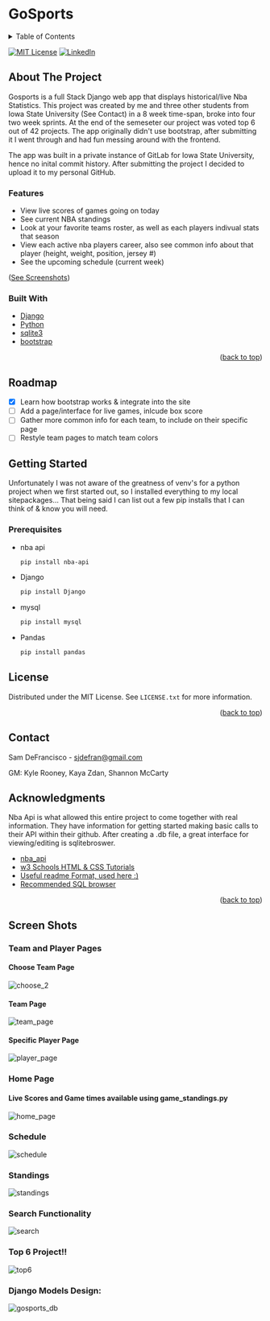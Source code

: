# GoSports

<!-- Contributors: Sam DeFrancisco, Kyle Rooney, Shannon McCarty, Kaya Zdan 

Django Models Overview:
![gosports](https://user-images.githubusercontent.com/72476187/165991399-1858bf07-b722-4874-bd98-4a7a87503d5f.png)
-->

<div id="top"></div>


<!-- TABLE OF CONTENTS -->
<details>
  <summary>Table of Contents</summary>
  <ol>
    <li>
      <a href="#about-the-project">About The Project</a>
      <ul>
        <li><a href="#built-with">Built With</a></li>
      </ul>
    </li>
    <li><a href="#roadmap">Road Map</a></li>
    <li><a href="#getting-started">Getting Started</a></li>
    <li><a href="#license">License</a></li>
    <li><a href="#contact">Contact</a></li>
    <li><a href="#acknowledgments">Acknowledgments</a></li>
    <li><a href="#screen-shots">Screen Shots</a></li>
  </ol>
</details>


<!-- PROJECT SHIELDS -->
<!--
*** I'm using markdown "reference style" links for readability.
*** Reference links are enclosed in brackets [ ] instead of parentheses ( ).
*** See the bottom of this document for the declaration of the reference variables
*** for contributors-url, forks-url, etc. This is an optional, concise syntax you may use.
*** https://www.markdownguide.org/basic-syntax/#reference-style-links
-->


[![MIT License][license-shield]][license-url]
[![LinkedIn][linkedin-shield]][linkedin-url]






<!-- ABOUT THE PROJECT -->
## About The Project

Gosports is a full Stack Django web app that displays historical/live Nba Statistics. This project was created by me and three other students from Iowa State University (See Contact) in a 8 week time-span, broke into four two week sprints. At the end of the semeseter our project was voted top 6 out of 42 projects. The app originally didn't use bootstrap, after submitting it I went through and had fun messing around with the frontend.

The app was built in a private instance of GitLab for Iowa State University, hence no inital commit history. After submitting the project I decided to upload it to my personal GitHub.

### Features
* View live scores of games going on today
* See current NBA standings
* Look at your favorite teams roster, as well as each players indivual stats that season
* View each active nba players career, also see common info about that player (height, weight, position, jersey #)
* See the upcoming schedule (current week)

<p align="left">(<a href="#screen-shots">See Screenshots</a>)</p>



### Built With
* [Django](https://www.djangoproject.com/)
* [Python](https://www.python.org/)
* [sqlite3](https://www.sqlite.org/index.html)
* [bootstrap](https://getbootstrap.com/docs/4.0/getting-started/introduction/)
<p align="right">(<a href="#top">back to top</a>)</p>


## Roadmap

- [x] Learn how bootstrap works & integrate into the site
- [ ] Add a page/interface for live games, inlcude box score
- [ ] Gather more common info for each team, to include on their specific page
- [ ] Restyle team pages to match team colors

<!-- GETTING STARTED -->
## Getting Started

Unfortunately I was not aware of the greatness of venv's for a python project when we first started out, so I installed everything to my local sitepackages... That being said I can list out a few pip installs that I can think of & know you will need. 

### Prerequisites

* nba api
  ```sh
  pip install nba-api
  ```
* Django
  ```sh
  pip install Django
  ```
* mysql
  ```sh
  pip install mysql
  ```
* Pandas
  ```sh
  pip install pandas
  ```

<!-- LICENSE -->
## License

Distributed under the MIT License. See `LICENSE.txt` for more information.

<p align="right">(<a href="#top">back to top</a>)</p>



<!-- CONTACT -->
## Contact

Sam DeFrancisco - sjdefran@gmail.com

GM: Kyle Rooney, Kaya Zdan, Shannon McCarty

<!-- ACKNOWLEDGMENTS -->
## Acknowledgments
Nba Api is what allowed this entire project to come together with real information. They have information for getting started making basic calls to their API within their github. After creating a .db file, a great interface for viewing/editing is sqlitebroswer.

* [nba_api](https://github.com/swar/nba_api)
* [w3 Schools HTML & CSS Tutorials](https://www.webpagefx.com/tools/emoji-cheat-sheet)
* [Useful readme Format, used here :)](https://github.com/othneildrew/Best-README-Template/blob/master/README.md)
* [Recommended SQL browser](https://sqlitebrowser.org/)

<p align="right">(<a href="#top">back to top</a>)</p>

## Screen Shots


### Team and Player Pages
#### Choose Team Page
![choose_2](https://user-images.githubusercontent.com/72476187/166412869-8e9ce095-d0ef-4a57-8216-2d47c2abdaa4.gif)

#### Team Page
![team_page](https://user-images.githubusercontent.com/72476187/166413634-0d464e4e-6f40-417b-a65e-4480e1dfc6ee.gif)

#### Specific Player Page
![player_page](https://user-images.githubusercontent.com/72476187/166412997-b3beb385-02e5-48d6-afe6-47446fb3917e.gif)

### Home Page
#### Live Scores and Game times available using game_standings.py
![home_page](https://user-images.githubusercontent.com/72476187/166413187-d103b493-4760-4b12-be21-dfe3a447003f.gif)
### Schedule
![schedule](https://user-images.githubusercontent.com/72476187/166413294-630432d0-6485-4017-b205-bea64918ae42.gif)

### Standings
![standings](https://user-images.githubusercontent.com/72476187/166413248-fb703849-ba9e-4789-84eb-fcf9dada2095.gif)


### Search Functionality
![search](https://user-images.githubusercontent.com/72476187/166413617-fd6f3399-f23e-41f3-8371-ac01880ef62b.gif)

### Top 6 Project!!
![top6](https://user-images.githubusercontent.com/72476187/167046001-2a75cb6a-c397-4650-8950-9aaccf925b35.PNG)


### Django Models Design:
![gosports_db](https://user-images.githubusercontent.com/72476187/165996178-c3003bbe-5e9f-43fe-a276-a144997c8926.png)



<!-- MARKDOWN LINKS & IMAGES -->
<!-- https://www.markdownguide.org/basic-syntax/#reference-style-links -->

[license-shield]: https://img.shields.io/github/license/othneildrew/Best-README-Template.svg?style=for-the-badge
[license-url]: https://github.com/othneildrew/Best-README-Template/blob/master/LICENSE.txt
[linkedin-shield]: https://img.shields.io/badge/-LinkedIn-black.svg?style=for-the-badge&logo=linkedin&colorB=555
[linkedin-url]: https://www.linkedin.com/in/sam-defrancisco-4373361b3/
